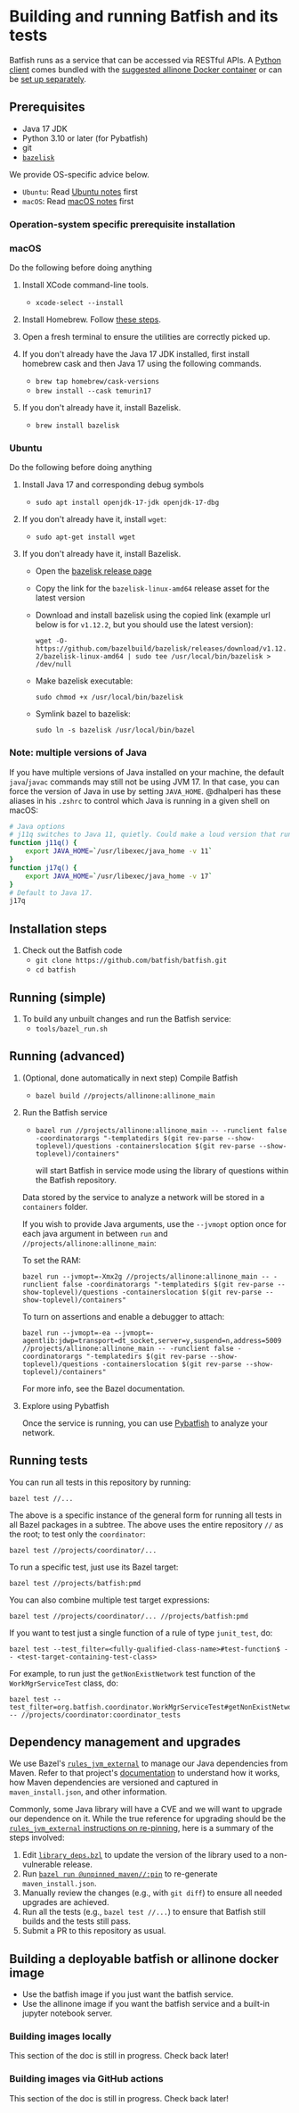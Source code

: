 # Building and running Batfish and its tests

Batfish runs as a service that can be accessed via RESTful APIs.
A [Python client](https://github.com/batfish/pybatfish) comes bundled
with
the [suggested allinone Docker container](https://github.com/batfish/batfish#how-do-i-get-started)
or can be [set up separately](https://github.com/batfish/pybatfish#how-do-i-get-started).

## Prerequisites

- Java 17 JDK
- Python 3.10 or later (for Pybatfish)
- git
- [`bazelisk`](https://github.com/bazelbuild/bazelisk#installation)

We provide OS-specific advice below.

- `Ubuntu`: Read [Ubuntu notes](#ubuntu) first
- `macOS`: Read [macOS notes](#macos) first

### Operation-system specific prerequisite installation

### macOS

Do the following before doing anything

1. Install XCode command-line tools.

   - `xcode-select --install`

1. Install Homebrew. Follow [these steps](https://brew.sh/).

1. Open a fresh terminal to ensure the utilities are correctly picked up.

1. If you don't already have the Java 17 JDK installed, first install homebrew cask and then Java 17
   using the following commands.

   - `brew tap homebrew/cask-versions`
   - `brew install --cask temurin17`

1. If you don't already have it, install Bazelisk.
   - `brew install bazelisk`

### Ubuntu

Do the following before doing anything

1. Install Java 17 and corresponding debug symbols

   - `sudo apt install openjdk-17-jdk openjdk-17-dbg`

1. If you don't already have it, install `wget`:

   - `sudo apt-get install wget`

1. If you don't already have it, install Bazelisk.

   - Open the [bazelisk release page](https://github.com/bazelbuild/bazelisk/releases)
   - Copy the link for the `bazelisk-linux-amd64` release asset for the latest version
   - Download and install bazelisk using the copied link (example url below is for `v1.12.2`, but
     you should use the latest version):

     `wget -O- https://github.com/bazelbuild/bazelisk/releases/download/v1.12.2/bazelisk-linux-amd64 | sudo tee /usr/local/bin/bazelisk > /dev/null`

   - Make bazelisk executable:

     `sudo chmod +x /usr/local/bin/bazelisk`

   - Symlink bazel to bazelisk:

     `sudo ln -s bazelisk /usr/local/bin/bazel`

### Note: multiple versions of Java

If you have multiple versions of Java installed on your machine, the default `java`/`javac` commands may still not be
using JVM 17. In that case, you can force the version of Java in use by setting `JAVA_HOME`. @dhalperi has these aliases
in his `.zshrc` to control which Java is running in a given shell on macOS:

```sh
# Java options
# j11q switches to Java 11, quietly. Could make a loud version that runs `java -version` after.
function j11q() {
    export JAVA_HOME=`/usr/libexec/java_home -v 11`
}
function j17q() {
    export JAVA_HOME=`/usr/libexec/java_home -v 17`
}
# Default to Java 17.
j17q
```

## Installation steps

1. Check out the Batfish code
   - `git clone https://github.com/batfish/batfish.git`
   - `cd batfish`

## Running (simple)

1. To build any unbuilt changes and run the Batfish service:
   - `tools/bazel_run.sh`

## Running (advanced)

1. (Optional, done automatically in next step) Compile Batfish

   - ```
     bazel build //projects/allinone:allinone_main
     ```

1. Run the Batfish service

   - ```
     bazel run //projects/allinone:allinone_main -- -runclient false -coordinatorargs "-templatedirs $(git rev-parse --show-toplevel)/questions -containerslocation $(git rev-parse --show-toplevel)/containers"
     ```
     will start Batfish in service mode using the library of questions within the Batfish
     repository.

   Data stored by the service to analyze a network will be stored in a `containers` folder.

   If you wish to provide Java arguments, use the `--jvmopt` option once for each java argument in
   between `run` and `//projects/allinone:allinone_main`:

   To set the RAM:

   ```
   bazel run --jvmopt=-Xmx2g //projects/allinone:allinone_main -- -runclient false -coordinatorargs "-templatedirs $(git rev-parse --show-toplevel)/questions -containerslocation $(git rev-parse --show-toplevel)/containers"
   ```

   To turn on assertions and enable a debugger to attach:

   ```
   bazel run --jvmopt=-ea --jvmopt=-agentlib:jdwp=transport=dt_socket,server=y,suspend=n,address=5009 //projects/allinone:allinone_main -- -runclient false -coordinatorargs "-templatedirs $(git rev-parse --show-toplevel)/questions -containerslocation $(git rev-parse --show-toplevel)/containers"
   ```

   For more info, see the Bazel documentation.

1. Explore using Pybatfish

   Once the service is running, you can
   use [Pybatfish](https://github.com/batfish/pybatfish) to analyze
   your network.

## Running tests

You can run all tests in this repository by running:

```
bazel test //...
```

The above is a specific instance of the general form for running all tests in all Bazel packages
in a subtree. The above uses the entire repository `//` as the root; to test only the `coordinator`:

```
bazel test //projects/coordinator/...
```

To run a specific test, just use its Bazel target:

```
bazel test //projects/batfish:pmd
```

You can also combine multiple test target expressions:

```
bazel test //projects/coordinator/... //projects/batfish:pmd
```

If you want to test just a single function of a rule of type `junit_test`, do:

```
bazel test --test_filter=<fully-qualified-class-name>#test-function$ -- <test-target-containing-test-class>
```

For example, to run just the `getNonExistNetwork` test function of the `WorkMgrServiceTest` class,
do:

```
bazel test --test_filter=org.batfish.coordinator.WorkMgrServiceTest#getNonExistNetwork$ -- //projects/coordinator:coordinator_tests
```

## Dependency management and upgrades

We use Bazel's [`rules_jvm_external`](https://github.com/bazelbuild/rules_jvm_external) to manage our Java dependencies
from Maven. Refer to that
project's [documentation](https://github.com/bazelbuild/rules_jvm_external#updating-maven_installjson)
to understand how it works, how Maven dependencies are versioned and captured in `maven_install.json`, and
other information.

Commonly, some Java library will have a CVE and we will want to upgrade our dependence on it. While the true reference
for upgrading should be
the [`rules_jvm_external` instructions on re-pinning](https://github.com/bazelbuild/rules_jvm_external#updating-maven_installjson),
here is a summary of the steps involved:

1. Edit [`library_deps.bzl`](https://github.com/batfish/batfish/blob/master/library_deps.bzl) to update the version of
   the library used to a non-vulnerable release.
2. Run [`bazel run @unpinned_maven//:pin`](https://github.com/bazelbuild/rules_jvm_external#updating-maven_installjson)
   to re-generate `maven_install.json`.
3. Manually review the changes (e.g., with `git diff`) to ensure all needed upgrades are achieved.
4. Run all the tests (e.g., `bazel test //...`) to ensure that Batfish still builds and the tests still pass.
5. Submit a PR to this repository as usual.

## Building a deployable batfish or allinone docker image

- Use the batfish image if you just want the batfish service.
- Use the allinone image if you want the batfish service and a built-in jupyter notebook server.

### Building images locally

This section of the doc is still in progress. Check back later!

### Building images via GitHub actions

This section of the doc is still in progress. Check back later!
